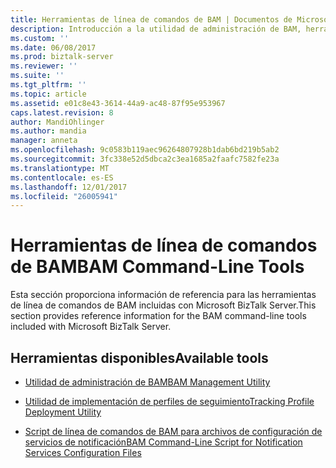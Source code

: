 ```yaml
---
title: Herramientas de línea de comandos de BAM | Documentos de Microsoft
description: Introducción a la utilidad de administración de BAM, herramientas de implementación de perfil de seguimiento para supervisar la actividad económica de BizTalk Server
ms.custom: ''
ms.date: 06/08/2017
ms.prod: biztalk-server
ms.reviewer: ''
ms.suite: ''
ms.tgt_pltfrm: ''
ms.topic: article
ms.assetid: e01c8e43-3614-44a9-ac48-87f95e953967
caps.latest.revision: 8
author: MandiOhlinger
ms.author: mandia
manager: anneta
ms.openlocfilehash: 9c0583b119aec96264807928b1dab6bd219b5ab2
ms.sourcegitcommit: 3fc338e52d5dbca2c3ea1685a2faafc7582fe23a
ms.translationtype: MT
ms.contentlocale: es-ES
ms.lasthandoff: 12/01/2017
ms.locfileid: "26005941"
---
```

# <a name="bam-command-line-tools"></a><span data-ttu-id="3a1ce-103">Herramientas de línea de comandos de BAM</span><span class="sxs-lookup"><span data-stu-id="3a1ce-103">BAM Command-Line Tools</span></span>
<span data-ttu-id="3a1ce-104">Esta sección proporciona información de referencia para las herramientas de línea de comandos de BAM incluidas con Microsoft BizTalk Server.</span><span class="sxs-lookup"><span data-stu-id="3a1ce-104">This section provides reference information for the BAM command-line tools included with Microsoft BizTalk Server.</span></span>  
  
## <a name="available-tools"></a><span data-ttu-id="3a1ce-105">Herramientas disponibles</span><span class="sxs-lookup"><span data-stu-id="3a1ce-105">Available tools</span></span> 
  
-   [<span data-ttu-id="3a1ce-106">Utilidad de administración de BAM</span><span class="sxs-lookup"><span data-stu-id="3a1ce-106">BAM Management Utility</span></span>](../core/bam-management-utility.md)  
  
-   [<span data-ttu-id="3a1ce-107">Utilidad de implementación de perfiles de seguimiento</span><span class="sxs-lookup"><span data-stu-id="3a1ce-107">Tracking Profile Deployment Utility</span></span>](../core/tracking-profile-deployment-utility.md)  
  
-   [<span data-ttu-id="3a1ce-108">Script de línea de comandos de BAM para archivos de configuración de servicios de notificación</span><span class="sxs-lookup"><span data-stu-id="3a1ce-108">BAM Command-Line Script for Notification Services Configuration Files</span></span>](../core/bam-command-line-script-for-notification-services-configuration-files.md)